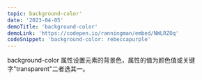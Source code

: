 ```yaml
---
topic: background-color'
date: '2023-04-05'
demoTitle: 'background-color'
demoLink: 'https://codepen.io/ranningman/embed/NWLRZOq'
codeSnippet: 'background-color: rebeccapurple'
---
```


background-color 属性设置元素的背景色，属性的值为颜色值或关键字"transparent"二者选其一。
